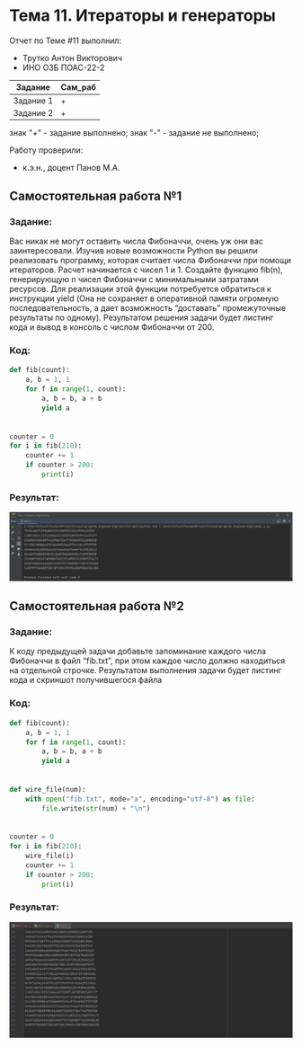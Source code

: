 # Тема 11. Итераторы и генераторы
Отчет по Теме #11 выполнил:
- Трутко Антон Викторович
- ИНО ОЗБ ПОАС-22-2

| Задание    | Сам_раб |
|------------|---------|
| Задание 1  | +       |
| Задание 2  | +       |

знак "+" - задание выполнено; знак "-" - задание не выполнено;

Работу проверили:
- к.э.н., доцент Панов М.А.

## Самостоятельная работа №1
### Задание:
Вас никак не могут оставить числа Фибоначчи, очень уж они вас заинтересовали. Изучив новые возможности Python вы решили реализовать программу, которая считает числа Фибоначчи при помощи итераторов. Расчет начинается с чисел 1 и 1. Создайте функцию fib(n), генерирующую n чисел Фибоначчи с минимальными затратами ресурсов. Для реализации этой функции потребуется обратиться к инструкции yield (Она не сохраняет в оперативной памяти огромную последовательность, а дает возможность “доставать” промежуточные результаты по одному). Результатом решения задачи будет листинг кода и вывод в консоль с числом Фибоначчи от 200.

### Код:
```python
def fib(count):
    a, b = 1, 1
    for f in range(1, count):
        a, b = b, a + b
        yield a


counter = 0
for i in fib(210):
    counter += 1
    if counter > 200:
        print(i)

```
### Результат:
![img](https://github.com/fishkabmk/program_engineering/blob/Тема_11/pic/lab11_1.png)

## Самостоятельная работа №2
### Задание:
К коду предыдущей задачи добавьте запоминание каждого числа Фибоначчи в файл “fib.txt”, при этом каждое число должно находиться на отдельной строчке. Результатом выполнения задачи будет листинг кода и скриншот получившегося файла

### Код:
```python
def fib(count):
    a, b = 1, 1
    for f in range(1, count):
        a, b = b, a + b
        yield a


def wire_file(num):
    with open("fib.txt", mode="a", encoding="utf-8") as file:
        file.write(str(num) + "\n")


counter = 0
for i in fib(210):
    wire_file(i)
    counter += 1
    if counter > 200:
        print(i)
```
### Результат:
![img](https://github.com/fishkabmk/program_engineering/blob/Тема_11/pic/lab11_2.png)